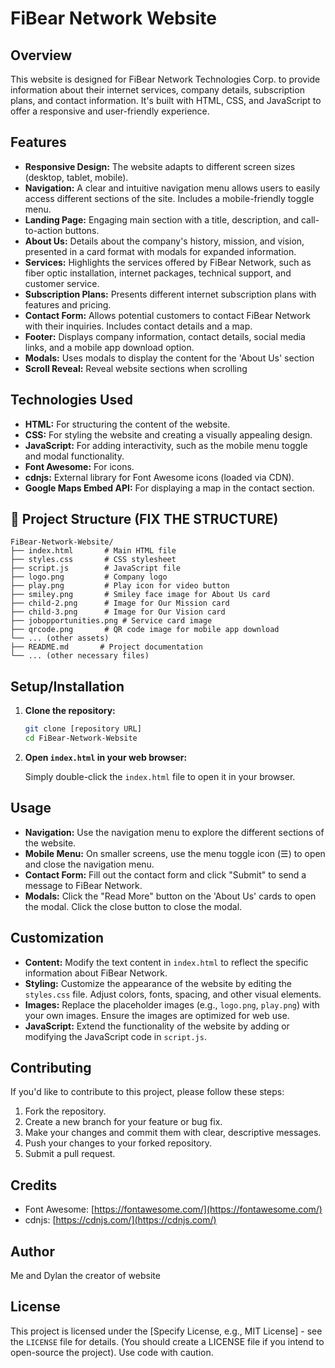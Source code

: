 # FiBear Network Website

## Overview

This website is designed for FiBear Network Technologies Corp. to provide information about their internet services, company details, subscription plans, and contact information.  It's built with HTML, CSS, and JavaScript to offer a responsive and user-friendly experience.

## Features

*   **Responsive Design:**  The website adapts to different screen sizes (desktop, tablet, mobile).
*   **Navigation:**  A clear and intuitive navigation menu allows users to easily access different sections of the site.  Includes a mobile-friendly toggle menu.
*   **Landing Page:**  Engaging main section with a title, description, and call-to-action buttons.
*   **About Us:**  Details about the company's history, mission, and vision, presented in a card format with modals for expanded information.
*   **Services:**  Highlights the services offered by FiBear Network, such as fiber optic installation, internet packages, technical support, and customer service.
*   **Subscription Plans:**  Presents different internet subscription plans with features and pricing.
*   **Contact Form:**  Allows potential customers to contact FiBear Network with their inquiries.  Includes contact details and a map.
*   **Footer:**  Displays company information, contact details, social media links, and a mobile app download option.
*   **Modals:** Uses modals to display the content for the 'About Us' section
*	**Scroll Reveal:** Reveal website sections when scrolling

## Technologies Used

*   **HTML:**  For structuring the content of the website.
*   **CSS:**  For styling the website and creating a visually appealing design.
*   **JavaScript:**  For adding interactivity, such as the mobile menu toggle and modal functionality.
*   **Font Awesome:** For icons.
*   **cdnjs:**  External library for Font Awesome icons (loaded via CDN).
*   **Google Maps Embed API:** For displaying a map in the contact section.

## 📂 Project Structure (FIX THE STRUCTURE)
```
FiBear-Network-Website/
├── index.html       # Main HTML file
├── styles.css       # CSS stylesheet
├── script.js        # JavaScript file
├── logo.png         # Company logo
├── play.png         # Play icon for video button
├── smiley.png       # Smiley face image for About Us card
├── child-2.png      # Image for Our Mission card
├── child-3.png      # Image for Our Vision card
├── jobopportunities.png # Service card image
├── qrcode.png       # QR code image for mobile app download
└── ... (other assets)
├── README.md       # Project documentation
└── ... (other necessary files)
```

## Setup/Installation

1.  **Clone the repository:**

    ```bash
    git clone [repository URL]
    cd FiBear-Network-Website
    ```

2.  **Open `index.html` in your web browser:**

    Simply double-click the `index.html` file to open it in your browser.

## Usage

*   **Navigation:** Use the navigation menu to explore the different sections of the website.
*   **Mobile Menu:** On smaller screens, use the menu toggle icon (☰) to open and close the navigation menu.
*   **Contact Form:** Fill out the contact form and click "Submit" to send a message to FiBear Network.
*   **Modals:** Click the "Read More" button on the 'About Us' cards to open the modal. Click the close button to close the modal.

## Customization

*   **Content:**  Modify the text content in `index.html` to reflect the specific information about FiBear Network.
*   **Styling:**  Customize the appearance of the website by editing the `styles.css` file.  Adjust colors, fonts, spacing, and other visual elements.
*   **Images:**  Replace the placeholder images (e.g., `logo.png`, `play.png`) with your own images.  Ensure the images are optimized for web use.
*   **JavaScript:**  Extend the functionality of the website by adding or modifying the JavaScript code in `script.js`.

## Contributing

If you'd like to contribute to this project, please follow these steps:

1.  Fork the repository.
2.  Create a new branch for your feature or bug fix.
3.  Make your changes and commit them with clear, descriptive messages.
4.  Push your changes to your forked repository.
5.  Submit a pull request.

## Credits

*   Font Awesome: [https://fontawesome.com/](https://fontawesome.com/)
*   cdnjs: [https://cdnjs.com/](https://cdnjs.com/)

## Author

Me and Dylan the creator of website

## License

This project is licensed under the [Specify License, e.g., MIT License] - see the `LICENSE` file for details.  (You should create a LICENSE file if you intend to open-source the project).
Use code with caution.
